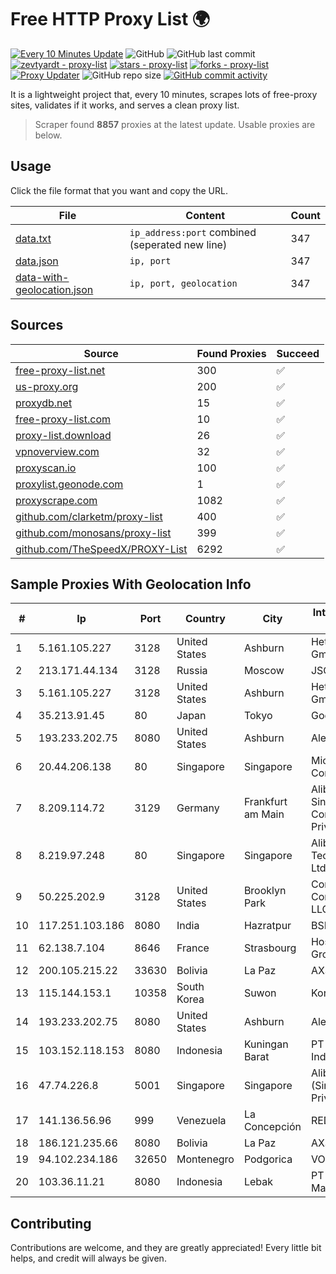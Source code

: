 
# Free HTTP Proxy List 🌍

[![Every 10 Minutes Update](https://github.com/mertguvencli/http-proxy-list/actions/workflows/main.yml/badge.svg?branch=main)](https://github.com/mertguvencli/http-proxy-list/actions/workflows/main.yml)
![GitHub](https://img.shields.io/github/license/mertguvencli/http-proxy-list)
![GitHub last commit](https://img.shields.io/github/last-commit/mertguvencli/http-proxy-list)
[![zevtyardt - proxy-list](https://img.shields.io/static/v1?label=zevtyardt&message=proxy-list&color=blue&logo=github)](https://github.com/zevtyardt/proxy-list "Go to GitHub repo")
[![stars - proxy-list](https://img.shields.io/github/stars/zevtyardt/proxy-list?style=social)](https://github.com/zevtyardt/proxy-list)
[![forks - proxy-list](https://img.shields.io/github/forks/zevtyardt/proxy-list?style=social)](https://github.com/zevtyardt/proxy-list)
[![Proxy Updater](https://github.com/zevtyardt/proxy-list/workflows/Proxy%20Updater/badge.svg)](https://github.com/zevtyardt/proxy-list/actions?query=workflow:"Proxy+Updater")
![GitHub repo size](https://img.shields.io/github/repo-size/zevtyardt/proxy-list)
[![GitHub commit activity](https://img.shields.io/github/commit-activity/m/zevtyardt/proxy-list?logo=commits)](https://github.com/zevtyardt/proxy-list/commits/main)

It is a lightweight project that, every 10 minutes, scrapes lots of free-proxy sites, validates if it works, and serves a clean proxy list.

> Scraper found **8857** proxies at the latest update. Usable proxies are below.

## Usage

Click the file format that you want and copy the URL.

|File|Content|Count|
|----|-------|-----|
|[data.txt](https://raw.githubusercontent.com/mertguvencli/http-proxy-list/main/proxy-list/data.txt)|`ip_address:port` combined (seperated new line)|347|
|[data.json](https://raw.githubusercontent.com/mertguvencli/http-proxy-list/main/proxy-list/data.json)|`ip, port`|347|
|[data-with-geolocation.json](https://raw.githubusercontent.com/mertguvencli/http-proxy-list/main/proxy-list/data-with-geolocation.json)|`ip, port, geolocation`|347|

## Sources

|Source|Found Proxies|Succeed|
|------|-------------|-------|
|[free-proxy-list.net](https://free-proxy-list.net)|300|✅|
|[us-proxy.org](https://www.us-proxy.org)|200|✅|
|[proxydb.net](http://proxydb.net)|15|✅|
|[free-proxy-list.com](https://free-proxy-list.com/?page=&port=&type%5B%5D=http&type%5B%5D=https&up_time=0&search=Search)|10|✅|
|[proxy-list.download](https://www.proxy-list.download/HTTP)|26|✅|
|[vpnoverview.com](https://vpnoverview.com/privacy/anonymous-browsing/free-proxy-servers)|32|✅|
|[proxyscan.io](https://www.proxyscan.io)|100|✅|
|[proxylist.geonode.com](https://proxylist.geonode.com/api/proxy-list?limit=300&page=1&sort_by=lastChecked&sort_type=desc&protocols=http,https)|1|✅|
|[proxyscrape.com](https://api.proxyscrape.com/v2/?request=displayproxies&protocol=http&timeout=10000&country=all&ssl=all&anonymity=all)|1082|✅|
|[github.com/clarketm/proxy-list](https://raw.githubusercontent.com/clarketm/proxy-list/master/proxy-list-raw.txt)|400|✅|
|[github.com/monosans/proxy-list](https://raw.githubusercontent.com/monosans/proxy-list/main/proxies/http.txt)|399|✅|
|[github.com/TheSpeedX/PROXY-List](https://raw.githubusercontent.com/TheSpeedX/PROXY-List/master/http.txt)|6292|✅|


## Sample Proxies With Geolocation Info

|#|Ip|Port|Country|City|Internet Service Provider|
|-|--|----|-------|----|-------------------------|
|1|5.161.105.227|3128|United States|Ashburn|Hetzner Online GmbH|
|2|213.171.44.134|3128|Russia|Moscow|JSC Comcor|
|3|5.161.105.227|3128|United States|Ashburn|Hetzner Online GmbH|
|4|35.213.91.45|80|Japan|Tokyo|Google LLC|
|5|193.233.202.75|8080|United States|Ashburn|Alexhost SRL|
|6|20.44.206.138|80|Singapore|Singapore|Microsoft Corporation|
|7|8.209.114.72|3129|Germany|Frankfurt am Main|Alibaba.com Singapore E-Commerce Private Limited|
|8|8.219.97.248|80|Singapore|Singapore|Alibaba (US) Technology Co., Ltd.|
|9|50.225.202.9|3128|United States|Brooklyn Park|Comcast Cable Communications, LLC|
|10|117.251.103.186|8080|India|Hazratpur|BSNL Internet|
|11|62.138.7.104|8646|France|Strasbourg|Host Europe Group|
|12|200.105.215.22|33630|Bolivia|La Paz|AXS Bolivia S. A.|
|13|115.144.153.1|10358|South Korea|Suwon|Korea Telecom|
|14|193.233.202.75|8080|United States|Ashburn|Alexhost SRL|
|15|103.152.118.153|8080|Indonesia|Kuningan Barat|PT Herza Digital Indonesia|
|16|47.74.226.8|5001|Singapore|Singapore|Alibaba Cloud (Singapore) Private Limited|
|17|141.136.56.96|999|Venezuela|La Concepción|RED SERVITEL|
|18|186.121.235.66|8080|Bolivia|La Paz|AXS Bolivia S. A.|
|19|94.102.234.186|32650|Montenegro|Podgorica|VOLI-MNE|
|20|103.36.11.21|8080|Indonesia|Lebak|PT Awinet Global Mandiri|



## Contributing

Contributions are welcome, and they are greatly appreciated! Every
little bit helps, and credit will always be given.

